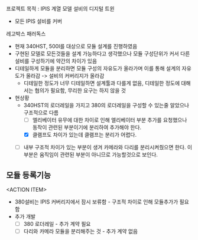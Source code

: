 프로젝트 목적 : IPIS 계열 모델 설비의 디지털 트윈
- 모든 IPIS 설비를 커버

레고박스 패러독스
- 현재 340HST, 500I를 대상으로 모듈 설계를 진행하였음
- 구현된 모델로 모든것들을 설계 가능하다고 생각했으나 모듈 구성단위가 커서 다른 설비를 구성하기에 약간의 차이가 있음
- 디테일하게 모듈을 분리하면 모듈 구성의 자유도가 올라가며 이를 통해 설계의 자유도가 올라감 -> 설비의 커버리지가 올라감
	- 디테일한 정도가 너무 디테일하면 설계툴과 다를게 없음, 디테일한 정도에 대해서는 협의가 필요함, 무리한 요구는 하지 않을 것
- 현상황
	- 340HST의 로더레일을 가지고 380의 로더레일을 구성할 수 있는줄 알았으나 구조적으로 다름
		- [ ] 엘리베이터 유무에 대한 차이로 인해 엘리베이터 부분 추가를 요청했으나 동작이 관련된 부분이기에 분리하여 추가해야 한다.
		- [x] 클램프도 차이가 있는데 클램프는 분리가 어렵다.
	- [ ] 내부 구조적 차이가 있는 부분이 생겨 카메라와 다리를 분리시켜줬으면 한다. 이 부분은 움직임이 관련된 부분이 아니므로 가능할것으로 보인다.



모듈 등록기능
- 

\<ACTION ITEM>
- 380설비는 IPIS 커버리지에서 잠시 보류함 - 구조적 차이로 인해 모듈추가가 필요함
- 추가 개발
	- [ ] 380 로더레일 - 추가 계약 필요
	- [ ] 다리와 카메라 모듈을 분리해주는 것 - 추가 계약 없음